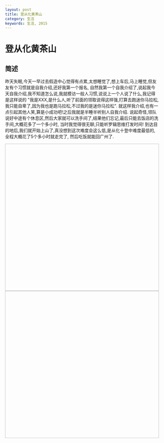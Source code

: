 ```yaml
---
layout: post
title: 登从化黄茶山
category: 生活
keywords: 生活, 2015
---
```


# 登从化黄茶山

## 简述
昨天失眠,今天一早过去假造中心觉得有点累,太想睡觉了,想上车后,马上睡觉,但友友有个习惯就是自我介绍,还好我第一个报名,
自然我第一个自我介绍了,说起我今天自我介绍,我不知道怎么说,我就模访一般人习惯,说说上一个人说了什么,我记得是这样说的
"我是XXX,是什么人,听了前面的领取说得这样强,打算去跑迷你马拉松,我只能自卑了,因为我也是跑马拉松,不过我的是迷你马拉松".
就这样我介绍,也有一点引起其他人笑,算是小成功吧!之后我就是半睡半听别人自我介绍.
说起奇怪,领队说好中途有个休息区,然后大家就可以洗手间了,结果他们忘记,最后只能去饭店的洗手间,大概花多了一个多小时,
当时我觉得很无聊,只能听罗辑思维打发时间!
到达目的地后,我们就开始上山了,真没想到这次难度会这么低,是从化十登中难度最低的,全程大概花了5个多小时就走完了,
然后吃饭就能回广州了.

<img class="lazy" data-original="http://7xnnj6.com1.z0.glb.clouddn.com/P51129-111543.jpg" width="640" height="480">
<img class="lazy" data-original="http://7xnnj6.com1.z0.glb.clouddn.com/P51129-111858.jpg" width="640" height="480">
<img class="lazy" data-original="http://7xnnj6.com1.z0.glb.clouddn.com/P51129-113023.jpg" width="640" heigth="480">
<img class="lazy" data-original="http://7xnnj6.com1.z0.glb.clouddn.com/P51129-120651.jpg" width="640" heigth="480">
<img class="lazy" data-original="http://7xnnj6.com1.z0.glb.clouddn.com/P51129-123346.jpg" width="640" heigth="480">
<img class="lazy" data-original="http://7xnnj6.com1.z0.glb.clouddn.com/P51129-131621.jpg" width="640" heigth="480">
<img class="lazy" data-original="http://7xnnj6.com1.z0.glb.clouddn.com/P51129-134530.jpg" width="640" heigth="480">
<img class="lazy" data-original="http://7xnnj6.com1.z0.glb.clouddn.com/P51129-134539.jpg" width="640" heigth="480">
<img class="lazy" data-original="http://7xnnj6.com1.z0.glb.clouddn.com/P51129-134552.jpg" width="640" heigth="480">
<img class="lazy" data-original="http://7xnnj6.com1.z0.glb.clouddn.com/P51129-134557.jpg" width="640" heigth="480">
<img class="lazy" data-original="http://7xnnj6.com1.z0.glb.clouddn.com/P51129-134806.jpg" width="640" heigth="480">
<img class="lazy" data-original="http://7xnnj6.com1.z0.glb.clouddn.com/P51129-134918.jpg" width="640" heigth="480">
<img class="lazy" data-original="http://7xnnj6.com1.z0.glb.clouddn.com/P51129-134950.jpg" width="640" heigth="480">
<img class="lazy" data-original="http://7xnnj6.com1.z0.glb.clouddn.com/P51129-142537.jpg" width="640" heigth="480">
<img class="lazy" data-original="http://7xnnj6.com1.z0.glb.clouddn.com/P51129-162159.jpg" width="640" heigth="480">
<img class="lazy" data-original="http://7xnnj6.com1.z0.glb.clouddn.com/P51129-162402.jpg" width="640" heigth="480">
<img class="lazy" data-original="http://7xnnj6.com1.z0.glb.clouddn.com/P51129-162619.jpg" width="640" heigth="480">
<img class="lazy" data-original="http://7xnnj6.com1.z0.glb.clouddn.com/P51129-164142.jpg" width="640" heigth="480">
<img class="lazy" data-original="http://7xnnj6.com1.z0.glb.clouddn.com/P51129-164327.jpg" width="640" heigth="480">
<img class="lazy" data-original="http://7xnnj6.com1.z0.glb.clouddn.com/P51129-165248.jpg" width="640" heigth="480">


